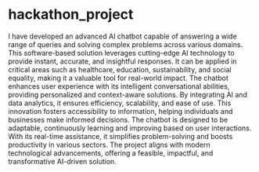 # hackathon_project
I have developed an advanced AI chatbot capable of answering a wide range of queries and solving complex problems across various domains. This software-based solution leverages cutting-edge AI technology to provide instant, accurate, and insightful responses. It can be applied in critical areas such as healthcare, education, sustainability, and social equality, making it a valuable tool for real-world impact. The chatbot enhances user experience with its intelligent conversational abilities, providing personalized and context-aware solutions. By integrating AI and data analytics, it ensures efficiency, scalability, and ease of use. This innovation fosters accessibility to information, helping individuals and businesses make informed decisions. The chatbot is designed to be adaptable, continuously learning and improving based on user interactions. With its real-time assistance, it simplifies problem-solving and boosts productivity in various sectors. The project aligns with modern technological advancements, offering a feasible, impactful, and transformative AI-driven solution.
